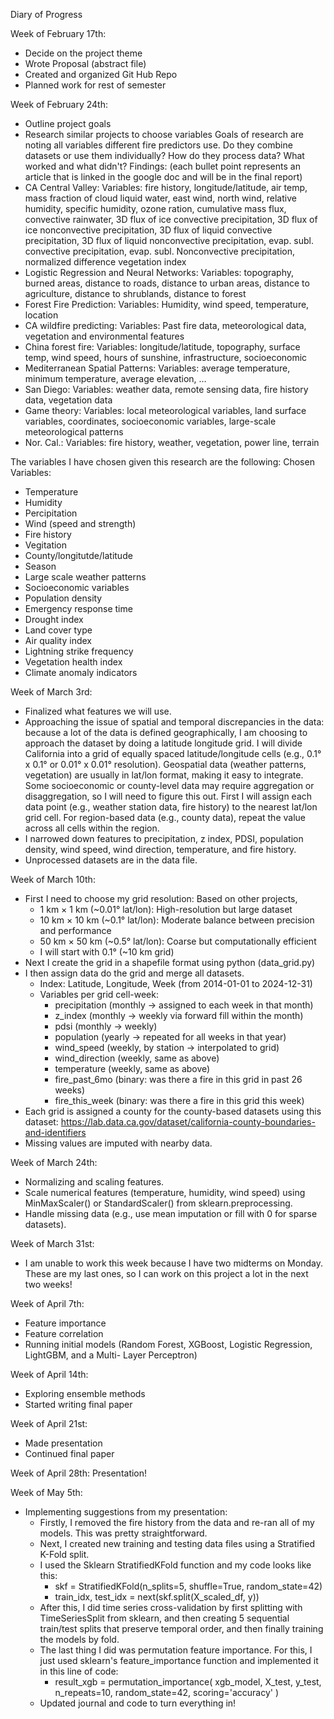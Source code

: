 Diary of Progress

Week of February 17th: 
- Decide on the project theme
- Wrote Proposal (abstract file)
- Created and organized Git Hub Repo
- Planned work for rest of semester

Week of February 24th:
- Outline project goals
- Research similar projects to choose variables
  Goals of research are noting all variables different fire predictors use. Do they combine datasets or use them individually? How do they process data? What worked and what didn't?
  Findings: (each bullet point represents an article that is linked in the google doc and will be in the final report)
- CA Central Valley: Variables: fire history, longitude/latitude, air temp, mass fraction of cloud liquid water, east wind, north wind, relative humidity, specific humidity, ozone ration, cumulative mass flux, convective rainwater, 3D flux of ice convective precipitation, 3D flux of ice nonconvective precipitation, 3D flux of liquid convective precipitation, 3D flux of liquid nonconvective precipitation, evap. subl. convective precipitation, evap. subl. Nonconvective precipitation, normalized difference vegetation index
- Logistic Regression and Neural Networks: Variables: topography, burned areas, distance to roads, distance to urban areas, distance to agriculture, distance to shrublands, distance to forest
- Forest Fire Prediction: Variables: Humidity, wind speed, temperature, location
- CA wildfire predicting: Variables: Past fire data, meteorological data, vegetation and environmental features
- China forest fire: Variables: longitude/latitude, topography, surface temp, wind speed, hours of sunshine, infrastructure, socioeconomic
- Mediterranean Spatial Patterns: Variables: average temperature, minimum temperature, average elevation, …
- San Diego: Variables: weather data, remote sensing data, fire history data, vegetation data
- Game theory: Variables: local meteorological variables, land surface variables, coordinates, socioeconomic variables, large-scale meteorological patterns 
- Nor. Cal.: Variables: fire history, weather, vegetation, power line, terrain

The variables I have chosen given this research are the following:
Chosen Variables:
- Temperature
- Humidity
- Percipitation
- Wind (speed and strength)
- Fire history
- Vegitation
- County/longitutde/latitude
- Season
- Large scale weather patterns
- Socioeconomic variables
- Population density
- Emergency response time
- Drought index
- Land cover type
- Air quality index
- Lightning strike frequency
- Vegetation health index
- Climate anomaly indicators

Week of March 3rd:
- Finalized what features we will use.
- Approaching the issue of spatial and temporal discrepancies in the data: because a lot of the data is defined geographically, I am choosing to approach the dataset by doing a latitude longitude grid.
  I will divide California into a grid of equally spaced latitude/longitude cells (e.g., 0.1° x 0.1° or 0.01° x 0.01° resolution). Geospatial data (weather patterns, vegetation) are usually in lat/lon format, making it easy to integrate. Some socioeconomic or county-level data may require aggregation or disaggregation, so I will need to figure this out. First I will assign each data point (e.g., weather station data, fire history) to the nearest lat/lon grid cell. For region-based data (e.g., county data), repeat the value across all cells within the region.
- I narrowed down features to precipitation, z index, PDSI, population density, wind speed, wind direction, temperature, and fire history.
- Unprocessed datasets are in the data file. 

Week of March 10th:
- First I need to choose my grid resolution: Based on other projects,
  - 1 km × 1 km (~0.01° lat/lon): High-resolution but large dataset
  - 10 km × 10 km (~0.1° lat/lon): Moderate balance between precision and performance
  - 50 km × 50 km (~0.5° lat/lon): Coarse but computationally efficient
  - I will start with 0.1° (~10 km grid)
- Next I create the grid in a shapefile format using python (data_grid.py)
- I then assign data do the grid and merge all datasets.
  - Index: Latitude, Longitude, Week (from 2014-01-01 to 2024-12-31)
  - Variables per grid cell-week:
    - precipitation (monthly → assigned to each week in that month)
    - z_index (monthly → weekly via forward fill within the month)
    - pdsi (monthly → weekly)
    - population (yearly → repeated for all weeks in that year)
    - wind_speed (weekly, by station → interpolated to grid)
    - wind_direction (weekly, same as above)
    - temperature (weekly, same as above)
    - fire_past_6mo (binary: was there a fire in this grid in past 26 weeks)
    - fire_this_week (binary: was there a fire in this grid this week)
- Each grid is assigned a county for the county-based datasets using this dataset: https://lab.data.ca.gov/dataset/california-county-boundaries-and-identifiers
- Missing values are imputed with nearby data.

Week of March 24th:
- Normalizing and scaling features.
- Scale numerical features (temperature, humidity, wind speed) using MinMaxScaler() or StandardScaler() from sklearn.preprocessing.
- Handle missing data (e.g., use mean imputation or fill with 0 for sparse datasets).
  
Week of March 31st:
- I am unable to work this week because I have two midterms on Monday. These are my last ones, so I can work on this project a lot in the next two weeks!

Week of April 7th:
- Feature importance
- Feature correlation
- Running initial models (Random Forest, XGBoost, Logistic Regression, LightGBM, and a Multi- Layer Perceptron)

Week of April 14th:
- Exploring ensemble methods
- Started writing final paper

Week of April 21st:
- Made presentation
- Continued final paper

Week of April 28th: Presentation!

Week of May 5th:
- Implementing suggestions from my presentation:
  - Firstly, I removed the fire history from the data and re-ran all of my models. This was pretty straightforward.
  - Next, I created new training and testing data files using a Stratified K-Fold split.
  - I used the Sklearn StratifiedKFold function and my code looks like this:
    - skf = StratifiedKFold(n_splits=5, shuffle=True, random_state=42)
    - train_idx, test_idx = next(skf.split(X_scaled_df, y))
  - After this, I did time series cross-validation by first splitting with TimeSeriesSplit from sklearn, and then creating 5 sequential train/test splits that preserve temporal order, and then finally training the models by fold.
  - The last thing I did was permutation feature importance. For this, I just used sklearn's feature_importance function and implemented it in this line of code:
    - result_xgb = permutation_importance( xgb_model, X_test, y_test, n_repeats=10, random_state=42, scoring='accuracy' )
  - Updated journal and code to turn everything in!
